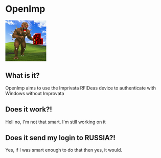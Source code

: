 # OpenImp
![Alt text](https://github.com/NCC-Lykos/OpenImp/blob/master/OpenImpAuth.png?raw=true)

## What is it?
OpenImp aims to use the Imprivata RFIDeas device to authenticate with Windows without Improvata 

## Does it work?!
Hell no, I'm not that smart. I'm still working on it

## Does it send my login to RUSSIA?!
Yes, if I was smart enough to do that then yes, it would.

